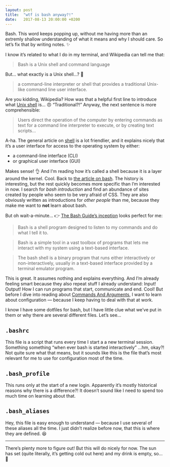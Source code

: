 ```yaml
---
layout: post
title:  "wtf is bash anyway?!"
date:   2017-08-13 20:00:00 +0200
---
```


Bash. This word keeps popping up, without me having more than an extremly shallow understanding of what it means and why I should care. So let’s fix that by writing notes. ✨

I know it’s related to what I do in my terminal, and Wikipedia can tell me that:

> Bash is a Unix shell and command language

But… what exactly is a Unix shell…? 🤔

> a command-line interpreter or shell that provides a traditional Unix-like command line user interface.

Are you kidding, Wikipedia? How was that a helpful first line to introduce what [Unix shell](https://en.wikipedia.org/wiki/Unix_shell) is… 😠 “Traditional?!” Anyway, the next sentence is more comprehensible:

> Users direct the operation of the computer by entering commands as text for a command line interpreter to execute, or by creating text scripts…

A-ha. The general article on [shell](https://en.wikipedia.org/wiki/Shell_(computing)) is a lot friendlier, and it explains nicely that it’s a user interface for access to the operating system by either:
* a command-line interface (CLI)
* or graphical user interface (GUI)

Makes sense! 👌 And I’m reading how it’s called a shell because it is a layer around the kernel. Cool. Back to [the article on bash](https://en.wikipedia.org/wiki/Bash_(Unix_shell)). The history is interesting, but the rest quickly becomes more specific than I’m interested in now. I search for *bash introduction* and find an abundance of sites created by people who seem to be very afraid of CSS. They are also obviously written as introductions for *other people* than me, because they make me want to **not** learn about bash.


But oh wait-a-minute… 👉 [The Bash Guide’s inception](http://guide.bash.academy/inception/) looks perfect for me:

> Bash is a shell program designed to listen to my commands and do what I tell it to.

> Bash is a simple tool in a vast toolbox of programs that lets me interact with my system using a text-based interface.

> The bash shell is a binary program that runs either interactively or non-interactively, usually in a text-based interface provided by a terminal emulator program.

This is great. It assumes nothing and explains everything. And I’m already feeling smart because they also repeat stuff I already understand: Input! Output! How I can run programs that start, communicate and end. Cool! But before I dive into reading about [Commands And Arguments](http://guide.bash.academy/commands/), I&nbsp;want to learn about configuration — because I keep having to deal with that at work.

I know I have some dotfiles for bash, but I have little clue what we’ve put in them or why there are several different files. Let’s see…

## `.bashrc `
This file is a script that runs every time I start a a new terminal session. Something something “when ever bash is started interactively” …hm, okay?! Not quite sure what that means, but it sounds like this is the file that’s most relevant for me to use for configuration most of the time.

## `.bash_profile`
This runs only at the start of a new login. Apparently it’s mostly historical reasons why there is a difference?! It doesn’t sound like I need to spend too much time on learning about that.

## `.bash_aliases`
Hey, this file is easy enough to understand — because I use several of these aliases all the time. I&nbsp;just didn’t realize before now, that this is where they are defined. 😆

---

There’s plenty more to figure out! But this will do nicely for now. The sun has set (quite literally, it’s getting cold out here) and my drink is empty, so… 👋
